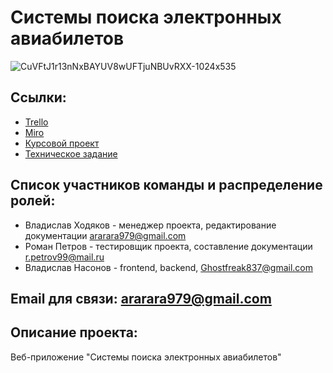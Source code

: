 ﻿# Системы поиска электронных авиабилетов
![CuVFtJ1r13nNxBAYUV8wUFTjuNBUvRXX-1024x535](https://user-images.githubusercontent.com/80356081/111163086-d7b91700-85ad-11eb-9dca-4d2f8724da35.jpg)


## Ссылки: 
-  [Trello](https://trello.com/b/nMqrOxFm/e-ticket-purchase-systems)
-  [Miro]( https://miro.com/app/board/o9J_lPQE540=/  )
-  [Курсовой проект](Documents/Kursovoy_proekt_3.docx)
-  [Техническое задание](Documents/Tekhnicheskoe_zadanie_3_3.docx)

## Список участников команды  и распределение ролей:
-  Владислав Ходяков - менеджер проекта, редактирование документации ararara979@gmail.com
-  Роман Петров - тестировщик проекта, составление документации r.petrov99@mail.ru
-  Владислав Насонов  - frontend, backend, Ghostfreak837@gmail.com

## Email для связи: ararara979@gmail.com


## Описание проекта:

 Веб-приложение "Системы поиска электронных авиабилетов"
